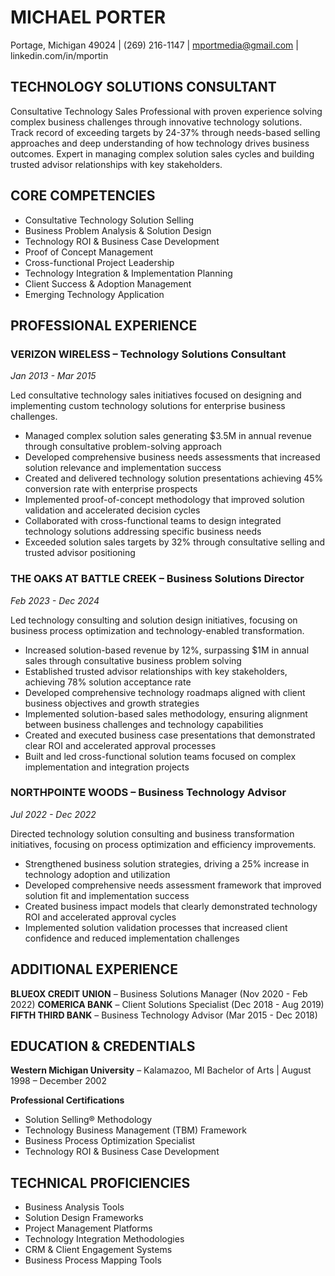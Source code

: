 # MICHAEL PORTER
Portage, Michigan 49024 | (269) 216-1147 | mportmedia@gmail.com | linkedin.com/in/mportin

## TECHNOLOGY SOLUTIONS CONSULTANT
Consultative Technology Sales Professional with proven experience solving complex business challenges through innovative technology solutions. Track record of exceeding targets by 24-37% through needs-based selling approaches and deep understanding of how technology drives business outcomes. Expert in managing complex solution sales cycles and building trusted advisor relationships with key stakeholders.

## CORE COMPETENCIES
- Consultative Technology Solution Selling
- Business Problem Analysis & Solution Design
- Technology ROI & Business Case Development
- Proof of Concept Management
- Cross-functional Project Leadership
- Technology Integration & Implementation Planning
- Client Success & Adoption Management
- Emerging Technology Application

## PROFESSIONAL EXPERIENCE

### VERIZON WIRELESS – Technology Solutions Consultant
*Jan 2013 - Mar 2015*

Led consultative technology sales initiatives focused on designing and implementing custom technology solutions for enterprise business challenges.

- Managed complex solution sales generating $3.5M in annual revenue through consultative problem-solving approach
- Developed comprehensive business needs assessments that increased solution relevance and implementation success
- Created and delivered technology solution presentations achieving 45% conversion rate with enterprise prospects
- Implemented proof-of-concept methodology that improved solution validation and accelerated decision cycles
- Collaborated with cross-functional teams to design integrated technology solutions addressing specific business needs
- Exceeded solution sales targets by 32% through consultative selling and trusted advisor positioning

### THE OAKS AT BATTLE CREEK – Business Solutions Director
*Feb 2023 - Dec 2024*

Led technology consulting and solution design initiatives, focusing on business process optimization and technology-enabled transformation.

- Increased solution-based revenue by 12%, surpassing $1M in annual sales through consultative business problem solving
- Established trusted advisor relationships with key stakeholders, achieving 78% solution acceptance rate
- Developed comprehensive technology roadmaps aligned with client business objectives and growth strategies
- Implemented solution-based sales methodology, ensuring alignment between business challenges and technology capabilities
- Created and executed business case presentations that demonstrated clear ROI and accelerated approval processes
- Built and led cross-functional solution teams focused on complex implementation and integration projects

### NORTHPOINTE WOODS – Business Technology Advisor
*Jul 2022 - Dec 2022*

Directed technology solution consulting and business transformation initiatives, focusing on process optimization and efficiency improvements.

- Strengthened business solution strategies, driving a 25% increase in technology adoption and utilization
- Developed comprehensive needs assessment framework that improved solution fit and implementation success
- Created business impact models that clearly demonstrated technology ROI and accelerated approval cycles
- Implemented solution validation processes that increased client confidence and reduced implementation challenges

## ADDITIONAL EXPERIENCE

**BLUEOX CREDIT UNION** – Business Solutions Manager (Nov 2020 - Feb 2022)
**COMERICA BANK** – Client Solutions Specialist (Dec 2018 - Aug 2019)
**FIFTH THIRD BANK** – Business Technology Advisor (Mar 2015 - Dec 2018)

## EDUCATION & CREDENTIALS

**Western Michigan University** – Kalamazoo, MI
Bachelor of Arts | August 1998 – December 2002

**Professional Certifications**
- Solution Selling® Methodology
- Technology Business Management (TBM) Framework
- Business Process Optimization Specialist
- Technology ROI & Business Case Development

## TECHNICAL PROFICIENCIES
- Business Analysis Tools
- Solution Design Frameworks
- Project Management Platforms
- Technology Integration Methodologies
- CRM & Client Engagement Systems
- Business Process Mapping Tools
